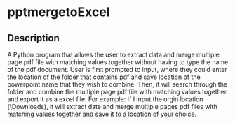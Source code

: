 # pptmergetoExcel

## Description
<p> A Python program that allows the user to extract data and merge multiple page pdf file with matching values together without having to type the name of the pdf document. User is first prompted to input, where they could enter the location of the folder that contains pdf and save location of the powerpoint name that they wish to combine. Then, it will search through the folder and combine the multiple page pdf file with matching values together and export it as a excel file. For example: If I input the orgin location (\Downloads), it will extract date and merge multiple pages pdf files with matching values together and save it to a location of your choice.
</p>
